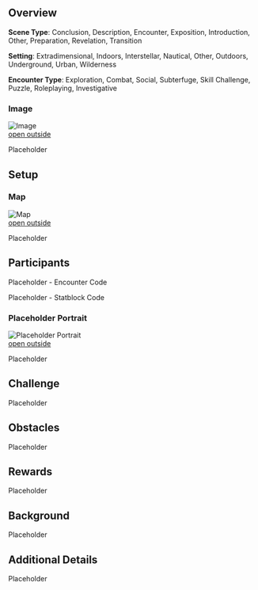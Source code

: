 ## Overview 

**Scene Type**: Conclusion, Description, Encounter, Exposition, Introduction, Other, Preparation, Revelation, Transition

**Setting**: Extradimensional, Indoors, Interstellar, Nautical, Other, Outdoors, Underground, Urban, Wilderness

**Encounter Type**: Exploration, Combat, Social, Subterfuge, Skill Challenge, Puzzle, Roleplaying, Investigative

### Image 

![Image](https://publish-01.obsidian.md/access/36b98e212e9d73fe1bd4813f96b0fd71/z_Assets/Misc/ImagePlaceholder.png)  
[open outside](https://obsidianttrpgtutorials.com/z_Assets/Misc/ImagePlaceholder.png)

Placeholder

## Setup 

### Map 

![Map](https://publish-01.obsidian.md/access/36b98e212e9d73fe1bd4813f96b0fd71/z_Assets/Misc/MapPlaceholder.png)  
[open outside](https://obsidianttrpgtutorials.com/z_Assets/Misc/MapPlaceholder.png)

Placeholder

## Participants 

Placeholder - Encounter Code

Placeholder - Statblock Code

### Placeholder Portrait 

![Placeholder Portrait](https://publish-01.obsidian.md/access/36b98e212e9d73fe1bd4813f96b0fd71/z_Assets/Misc/ImagePlaceholder.png)  
[open outside](https://obsidianttrpgtutorials.com/z_Assets/Misc/ImagePlaceholder.png)

Placeholder

## Challenge 

Placeholder

## Obstacles 

Placeholder

## Rewards 

Placeholder

## Background 

Placeholder

## Additional Details 

Placeholder